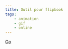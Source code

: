 ```yaml
---
title: Outil pour flipbook
tags:
    - animation
    - gif
    - online
---
```


[Go](http://flipanim.com/)
